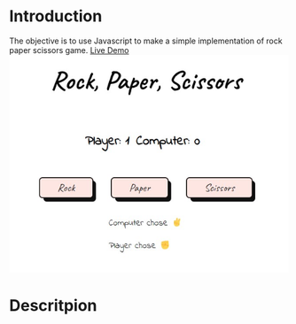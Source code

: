 # Introduction
The objective is to use Javascript to make a simple implementation of rock paper scissors game. 
[Live Demo](https://bravoosonja.github.io/rockpaperscissors/)
![gameplay](gameplay.jpg)
# Descritpion

